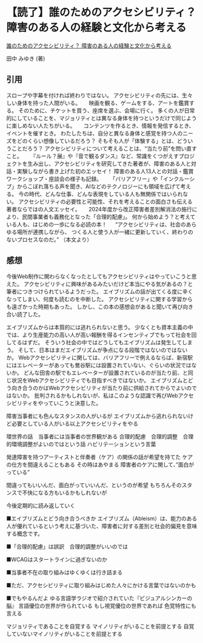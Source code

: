 # 【読了】誰のためのアクセシビリティ？　障害のある人の経験と文化から考える

[誰のためのアクセシビリティ？ 障害のある人の経験と文化から考える](https://www.amazon.co.jp/%E8%AA%B0%E3%81%AE%E3%81%9F%E3%82%81%E3%81%AE%E3%82%A2%E3%82%AF%E3%82%BB%E3%82%B7%E3%83%93%E3%83%AA%E3%83%86%E3%82%A3%EF%BC%9F-%E9%9A%9C%E5%AE%B3%E3%81%AE%E3%81%82%E3%82%8B%E4%BA%BA%E3%81%AE%E7%B5%8C%E9%A8%93%E3%81%A8%E6%96%87%E5%8C%96%E3%81%8B%E3%82%89%E8%80%83%E3%81%88%E3%82%8B-%E7%94%B0%E4%B8%AD-%E3%81%BF%E3%82%86%E3%81%8D/dp/489815591X)

田中 みゆき (著)

## 引用
スロープや字幕を付ければ終わりではない。
アクセシビリティの先には、生々しい身体を持った人間がいる。
　
映画を観る、ゲームをする、アートを鑑賞する。
そのために、チケットを買う、座席を選ぶ、会場に行く。
多くの人が日常的にしていることを、マジョリティとは異なる身体を持つというだけで同じように楽しめない人たちがいる。
　
コンテンツを作るとき、情報を発信するとき、イベントを催すとき。
わたしたちは、自分と異なる身体と感覚を持つ人のニーズをどのくらい想像しているだろう？
そもそも人が「体験する」とは、どういうことだろう？
アクセシビリティについて考えることは、“当たり前”を問い直すこと。
　
『ルール？展』や『音で観るダンス』など、常識をくつがえすプロジェクトを生み出し、アクセシビリティを研究してきた著者が、障害のある人と対話・実験しながら書き上げた初のエッセイ！
障害のある人13人との対話・鑑賞ワークショップ・座談会の様子も記録。
　
「バリアフリー」や「インクルーシブ」からこぼれ落ちる声を聞き、AIなどのテクノロジーにも領域を広げて考える。
今の時代、どんな仕事、どんな表現をしている人も無関係ではいられない。
アクセシビリティの必要性と可能性、それを考えることの面白さも伝える著者ならではの人文エッセイ。
　
2024年度から改正障害者差別解消法の施行により、民間事業者も義務化となった「合理的配慮」。
何から始めよう？と考えている人も、はじめの一歩になる必読の本！
　
“アクセシビリティは、社会のあらゆる場所が連携しながら、
つくる人と使う人が一緒に更新していく、終わりのないプロセスなのだ。”
（本文より）

## 感想
今後Web制作に関わらなくなったとしてもアクセシビリティはやっていこうと思えた。
アクセシビリティに興味があるみたいだけど本当にやる気があるの？と筆者につきつけられているようだった。
エイブリズムの話が出てくる度に辛くなってしまい、何度も読むのを中断した。
アクセシビリティに関する学習からも遠ざかった時期もあった。
しかし、この本の感想会があると聞いて再び向き合い読了した。

エイブリズムからは本質的には逃れられないと思う。
少なくとも資本主義の中では、より生産能力の高い人が高い報酬を得るインセンティブでもって社会を回してるはずだ。
そういう社会の中ではどうしてもエイブリズムは発生してしまう。
そして、日本はまだエイブリズムが争点になる段階ではないのではないか。
Webアクセシビリティに関しては、バリアフリーで例えるならば、新宿駅にはエレベーターがあっても鶯谷駅には設置されていない、ぐらいの状況ではないか。
どんな田舎の駅でもエレベーターが設置されているのが当たり前、と同じ状況をWebアクセシビリティでも目指すべきではないか。
エイブリズムとどう向き合うのかはWebアクセシビリティが当たり前に供給されてからでよいのではないか。
批判されるかもしれないが、私はこのような認識で再びWebアクセシビリティをやっていこうと決意した。


障害当事者にも色んなスタンスの人がいるが
エイブリズムから逃れられないけど必要としている人がいる以上アクセシビリティをやる




環世界の話　当事者には当事者の世界観がある
合理的配慮　合理的調整　合理的環境調整がよいのではという話
ハビリテーションという言葉


発達障害を持つアーティストと伴奏者（ケア）の関係の話が希望を持てた
ケアの仕方を間違えることもある
その時はあやまる
障害者のケアに関して、”面白がっている”

間違ってもいいんだ、面白がっていいんだ、というのが希望
もちろんそのスタンスで不快になる方もいるかもしれないが

今後定期的に読み返していく






■エイブリズムとどう向き合うべきか
エイブリズム（Ableism）は、能力のある人が優れているという考えに基づいた、障害者に対する差別と社会的偏見を意味する概念です。


■「合理的配慮」は誤訳　合理的調整がいいのでは

■WCAGはスタートラインに過ぎないのか

■当事者不在の取り組みはゆくゆくは行き詰まる

■ただ、アクセシビリティに取り組みはじめた人々にかける言葉ではないのかも

■でもやるんだよ
ゆる言語学ラジオで紹介されていた『ビジュアルシンカーの脳』
言語優位の世界が作られている
もし視覚優位の世界であれば
色覚特性にも言える

マジョリティであることを自覚する
マイノリティがいることを前提とする
自覚していないマイノリティがいることを前提とする